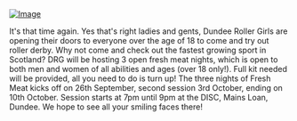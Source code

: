 <html><body><a href="http://scottishrollerderbyblog.com/2012/09/fresh-meat-2012.png"><img class="size-full wp-image" src="http://scottishrollerderbyblog.com/2012/09/fresh-meat-2012.png?w=487" alt="Image"></a>

It's that time again. Yes that's right ladies and gents, Dundee Roller Girls are opening their doors to everyone over the age of 18 to come and try out roller derby. Why not come and check out the fastest growing sport in Scotland? DRG will be hosting 3 open fresh meat nights, which is open to both men and women of all abilities and ages (over 18 only!). Full kit needed will be provided, all you need to do is turn up! The three nights of Fresh Meat kicks off on 26th September, second session 3rd October, ending on 10th October. Session starts at 7pm until 9pm at the DISC, Mains Loan, Dundee. We hope to see all your smiling faces there!</body></html>
